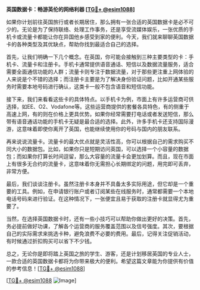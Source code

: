 **英国数据卡：畅游英伦的网络利器 [[TG💪+ @esim1088](https://t.me/s/esim1088)]**

如果你计划前往英国旅行或者长期居住，那么拥有一张合适的英国数据卡是必不可少的。无论是为了保持联络、处理工作事务，还是享受流媒体娱乐，一张优质的手机卡或流量卡都能让你在异国他乡感受到家的便利。今天，我们就来聊聊英国数据卡的各种类型及其优缺点，帮助你找到最适合自己的选择。

首先，让我们明确一下几个概念。在英国，你可能会接触到三种主要类型的卡：手机卡、流量卡和注册卡。手机卡通常提供语音通话、短信以及数据流量服务，适合需要全面通信功能的人群；流量卡则专注于数据流量，对于那些更注重上网体验的人来说是个不错的选择；而注册卡主要是为了解决身份验证问题，比如开通某些服务时需要本地号码进行确认，这类卡一般不包含语音和短信功能。

接下来，我们来看看这些卡的具体特点。以手机卡为例，市面上有许多运营商可供选择，如EE、O2、Vodafone等。这些运营商提供的套餐各具特色，有的侧重于高速上网，有的则在价格上更具优势。如果你经常需要打电话或者发送短信，那么带有语音通话功能的手机卡无疑是最合适的选择。此外，许多手机卡还支持国际漫游，这意味着即使你离开了英国，也能继续使用你的号码与国内的朋友联系。

再来说说流量卡。流量卡的最大优点就是灵活性高，你可以根据自己的需求购买不同大小的数据包。比如，如果你只是短期访问英国，可以选择一个小容量的数据包；而如果你打算长时间逗留，那么大容量的流量卡会更加划算。而且，现在市面上有很多无合约的流量卡，这意味着你无需担心长期绑定的问题，用完即可丢弃，非常方便。

最后，我们谈谈注册卡。虽然注册卡本身并不具备太多实际用途，但它却是一个重要的工具。例如，在申请银行账户或者订阅某些在线服务时，通常都需要一个本地电话号码来进行验证。在这种情况下，一张便宜且易于获取的注册卡就显得尤为重要了。

当然，在选择英国数据卡时，还有一些小技巧可以帮助你做出更好的决策。首先，务必提前做好功课，了解各个运营商的服务覆盖范围以及信号强度。其次，要根据自己的实际需求来挑选卡种，避免浪费不必要的费用。最后，记得关注促销活动，有时候通过折扣购买可以省下不少钱。

总之，无论你是即将踏上英国之旅的学生、游客，还是计划移居英国的专业人士，一款合适的英国数据卡都将为你带来极大的便利。希望这篇文章能为你提供有价值的参考信息！[[TG💪+ @esim1088](https://t.me/s/esim1088)]

[[TG💪+ @esim1088](https://t.me/s/esim1088) ![Image](https://i.postimg.cc/4NQfJmqS/Snipaste-2025-05-13-00-14-12.png)]